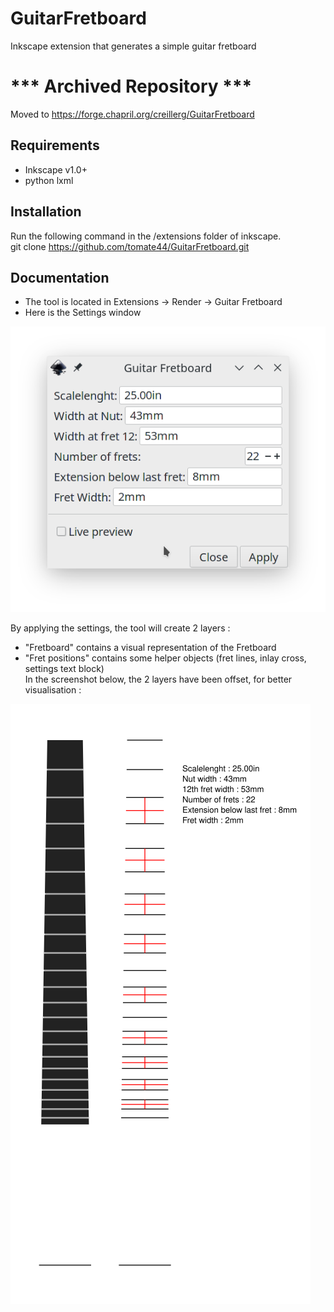 # GuitarFretboard
Inkscape extension that generates a simple guitar fretboard

# ***   Archived Repository   ***  
Moved to https://forge.chapril.org/creillerg/GuitarFretboard

## Requirements
- Inkscape v1.0+
- python lxml

## Installation
Run the following command in the /extensions folder of inkscape.<br />
git clone https://github.com/tomate44/GuitarFretboard.git

## Documentation
- The tool is located in Extensions -> Render -> Guitar Fretboard<br />
- Here is the Settings window

![Settings window](https://github.com/tomate44/GuitarFretboard/raw/main/pics/gfb_1.png)

By applying the settings, the tool will create 2 layers :
- "Fretboard" contains a visual representation of the Fretboard
- "Fret positions" contains some helper objects (fret lines, inlay cross, settings text block)<br />
In the screenshot below, the 2 layers have been offset, for better visualisation :

![Settings window](https://github.com/tomate44/GuitarFretboard/raw/main/pics/gfb_2.png)

